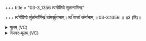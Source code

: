 +++
title = "03-3_1356 त्वमीशिषे सुतानामिन्द्र"

+++
त्व꣡मी꣢शिषे सु꣣ता꣢ना꣣मि꣢न्द्र꣣ त्व꣡मसु꣢꣯तानाम्। त्व꣢꣫ राजा꣣ ज꣡ना꣢नाम् ॥ 03-3:1356 ॥ ॥3 (ठि)॥

<details><summary>मूलम् (VC)</summary>

त्व꣡मी꣢शिषे सु꣣ता꣢ना꣣मि꣢न्द्र꣣ त्व꣡मसु꣢꣯तानाम् । त्व꣢꣫ꣳ राजा꣣ ज꣡ना꣢नाम् ॥१३५६॥
</details>

<details><summary>विस्वर-मूलम् (VC)</summary>

त्वमीशिषे सुतानामिन्द्र त्वमसुतानाम् । त्वꣳ राजा जनानाम् ॥१३५६॥
</details>